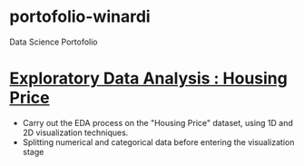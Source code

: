# portofolio-winardi
Data Science Portofolio

# [Exploratory Data Analysis : Housing Price](https://github.com/awinardi1004/portofolio-winardi/blob/main/Housing_Price.ipynb)
* Carry out the EDA process on the "Housing Price" dataset, using 1D and 2D visualization techniques.
* Splitting numerical and categorical data before entering the visualization stage
